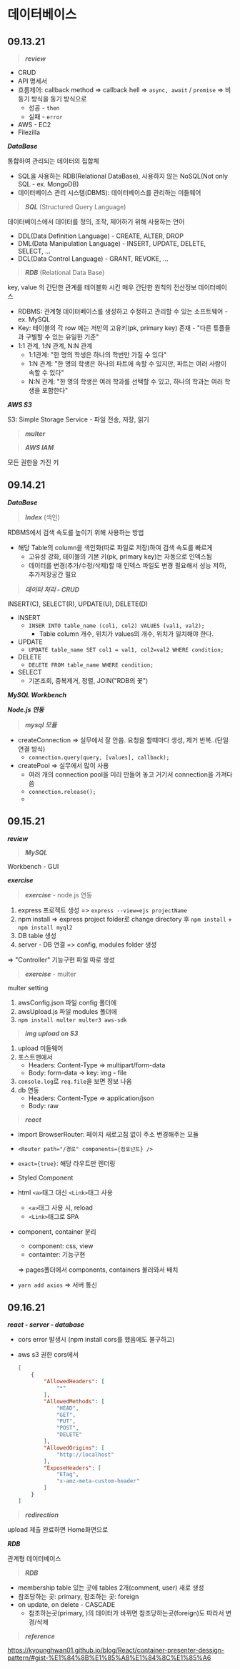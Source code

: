 # 데이터베이스



## 09.13.21

> ***review***

- CRUD
- API 명세서
- 흐름제어: callback method => callback hell => `async, await` / `promise` => 비동기 방식을 동기 방식으로
  - 성공 - `then`
  - 실패 - `error`
- AWS - EC2
- Filezilla





***DataBase***

통합하여 관리되는 데이터의 집합체

- SQL을 사용하는 RDB(Relational DataBase), 사용하지 않는  NoSQL(Not only SQL - ex. MongoDB)
- 데이터베이스 관리 시스템(DBMS): 데이터베이스를 관리하는 미들웨어



>***SQL*** (Structured Query Language)

데이터베이스에서 데이터를 정의, 조작, 제어하기 위해 사용하는 언어

- DDL(Data Definition Language) - CREATE, ALTER, DROP
- DML(Data Manipulation Language) - INSERT, UPDATE, DELETE, SELECT, ...
- DCL(Data Control Language) - GRANT, REVOKE, ...



> ***RDB*** (Relational Data Base)

key, value 의 간단한 관계를 테이블화 시킨 매우 간단한 원칙의 전산정보 데이터베이스

- RDBMS: 관계형 데이터베이스를 생성하고 수정하고 관리할 수 있는 소프트웨어 - ex. MySQL
- Key: 테이블의 각 row 에는 저만의 고유키(pk, primary key) 존재 - "다른 튜플들과 구별할 수 있는 유일한 기준"
- 1:1 관계, 1:N 관계, N:N 관계
  - 1:1관계: "한 명의 학생은 하나의 학번만 가질 수 있다"
  - 1:N 관계: "한 명의 학생은 하나의 파트에 속할 수 있지만, 파트는 여러 사람이 속할 수 있다"
  - N:N 관계: "한 명의 학생은 여러 학과를 선택할 수 있고, 하나의 학과는 여러 학생을 포함한다"





***AWS S3***

S3: Simple Storage Service - 파일 전송, 저장, 읽기



> ***multer***



> ***AWS IAM***

모든 권한을 가진 키







## 09.14.21

***DataBase***

> ***Index*** (색인)

RDBMS에서 검색 속도를 높이기 위해 사용하는 방법

- 해당 Table의 column을 색인화(따로 파일로 저장)하여 검색 속도를 빠르게
  - 고유성 강화, 테이블의 기본 키(pk, primary key)는 자동으로 인덱스됨
  - 데이터를 변경(추가/수정/삭제)할 때 인덱스 파일도 변경 필요해서 성능 저하, 추가저장공간 필요



> ***데이터 처리 - CRUD***

INSERT(C), SELECT(R), UPDATE(U), DELETE(D)

- INSERT
  - `INSER INTO table_name (col1, col2) VALUES (val1, val2);`
    - Table column 개수, 위치가  values의 개수, 위치가 일치해야 한다.
- UPDATE
  - `UPDATE table_name SET col1 = val1, col2=val2 WHERE condition;`
- DELETE
  - `DELETE FROM table_name WHERE condition;`
- SELECT
  - 기본조회, 중복제거, 정렬, JOIN("RDB의 꽃")





***MySQL Workbench***





***Node.js 연동***

> ***mysql 모듈***

- createConnection => 실무에서 잘 안씀. 요청을 할때마다 생성, 제거 반복..(단일 연결 방식)
  - `connection.query(query, [values], callback);`
- createPool => 실무에서 많이 사용
  - 여러 개의 connection pool을 미리 만들어 놓고 거기서 connection을 가져다 씀
  - `connection.release();`
  - 





## 09.15.21

***review***

> ***MySQL***

Workbench - GUI



***exercise***

> ***exercise*** - node.js 연동

1. express 프로젝트 생성 => `express --view=ejs projectName`
2. npm install => express project folder로 change directory 후 `npm install` + `npm install myql2`
3. DB table 생성
4. server - DB 연결 => config, modules folder 생성



=> "Controller" 기능구현 파일 따로 생성



> ***exercise*** - multer

multer setting 

1. awsConfig.json 파일 config 폴더에 
2. awsUpload.js 파일 modules 폴더에
3. `npm install multer multer3 aws-sdk`



> ***img upload on S3***

1. upload 미들웨어
2. 포스트맨에서
   - Headers: Content-Type => multipart/form-data
   - Body: form-data -> key: img - file
3. `console.log`로 `req.file`을 보면 정보 나옴 
4. db 연동 
   - Headers: Content-Type => application/json
   - Body: raw



> ***react***

- import BrowserRouter: 페이지 새로고침 없이 주소 변경해주는 모듈

- `<Router path="/경로" components={컴포넌트} />`

- `exact={true}`: 해당 라우트만 렌더링

- Styled Component

- html `<a>`태그 대신 `<Link>`태그 사용

  - `<a>`태그 사용 시, reload
  - `<Link>`태그로 SPA

- component, container 분리

  - component: css, view
  - containter: 기능구현

  => pages폴더에서 components, containers 불러와서 배치



- `yarn add axios` => 서버 통신





## 09.16.21

***react - server - database***

- cors error 발생시 (npm install cors를 했음에도 불구하고)

- aws s3 권한 cors에서

  ```json
  [
      {
          "AllowedHeaders": [
              "*"
          ],
          "AllowedMethods": [
              "HEAD",
              "GET",
              "PUT",
              "POST",
              "DELETE"
          ],
          "AllowedOrigins": [
              "http://localhost"
          ],
          "ExposeHeaders": [
              "ETag",
              "x-amz-meta-custom-header"
          ]
      }
  ]
  ```

  

>  ***redirection***

upload 제출 완료하면  Home화면으로





***RDB***

관계형 데이터베이스

> ***RDB***

- membership table 있는 곳에 tables 2개(comment, user) 새로 생성
- 참조당하는 곳: primary, 참조하는 곳: foreign
- on update, on delete - CASCADE
  - 참조하는곳(primary, )의 데이터가 바뀌면 참조당하는곳(foreign)도 따라서 변경/삭제



















> ***reference***

https://kyounghwan01.github.io/blog/React/container-presenter-dessign-pattern/#gist-%E1%84%8B%E1%85%A8%E1%84%8C%E1%85%A6

